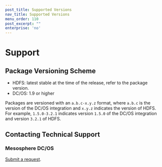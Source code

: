 ```yaml
---
post_title: Supported Versions
nav_title: Supported Versions
menu_order: 110
post_excerpt: ""
enterprise: 'no'
---
```


# Support

<a name="package-versioning-scheme"></a>
## Package Versioning Scheme

- HDFS: latest stable at the time of the release, refer to the package version.
- DC/OS: 1.9 or higher

Packages are versioned with an `a.b.c-x.y.z` format, where `a.b.c` is the version of the DC/OS integration and `x.y.z` indicates the version of HDFS. For example, `1.5.0-3.2.1` indicates version `1.5.0` of the DC/OS integration and version `3.2.1` of HDFS.

<a name="contacting-technical-support"></a>
## Contacting Technical Support

### Mesosphere DC/OS
[Submit a request](https://support.mesosphere.com/hc/en-us/requests/new).
